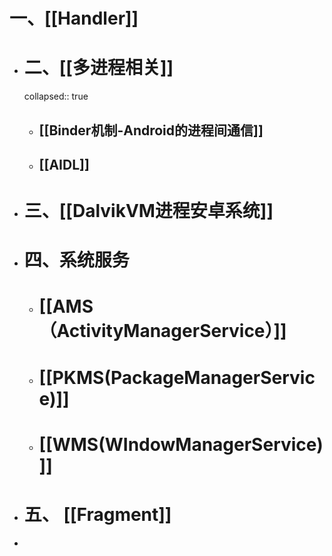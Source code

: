 # 一、[[Handler]]
- # 二、[[多进程相关]]
  collapsed:: true
	- ## [[Binder机制-Android的进程间通信]]
	- ## [[AIDL]]
- # 三、[[DalvikVM进程安卓系统]]
- # 四、系统服务
	- # [[AMS（ActivityManagerService）]]
	- # [[PKMS(PackageManagerService)]]
	- # [[WMS(WIndowManagerService)]]
- # 五、 [[Fragment]]
-
